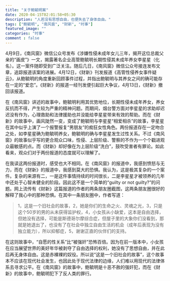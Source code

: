 ```yaml
---
title: "关于鲍毓明案"
date: 2020-04-15T02:01:58+05:30
description: "人若没有思想自由，也便失去了身体自由。"
tags: ["鲍毓明", "南风窗", "财新", "时事"]
featured_image: ""
categories: "时事"
comment : false
---
```


4月9日，《南风窗》微信公众号发布《涉嫌性侵未成年女儿三年，揭开这位总裁父亲的“画皮”》一文，揭露著名企业高管鲍毓明长期性侵其未成年养女李星星（化名）。这一案件随即受到广泛关注。随后几日，《南风窗》微信公众号接连发布文章，追踪报道该案的进展。4月12日，《财新》刊发报道《高管性侵养女事件疑云》，从鲍毓明的角度重新回顾事件过程，并指出鲍毓明与其养女之间的确可能存在一定的“爱恋”。《财新》的报道一经刊发便引起巨大争议，4月13日，《财新》撤回该报道。

在《南风窗》讲述的故事中，鲍毓明利用其优势地位，长期性侵未成年养女，养女反抗而不得，产生较为严重的精神问题。而期间，烟台警方面对李星星的求助却迟迟没有作为，心理救助和法律援助也并没能给李星星带来有效的帮助。而在《财新》的故事中，画风陡然一变，变成了鲍毓明与李星星“相爱相杀”的故事，李星星在其中似乎上演了一个报警报复“男朋友”的痴狂女性角色。两份报道存在一定吻合之处，如李星星确为鲍毓明养女，鲍毓明的确与李星星发生过性关系。不过《南风窗》的故事似乎写的更合观众口味，性侵、上层阶级、警察的不作为一个个戳进观众最敏感的点。而《财新》却好像在为上层阶级“洗白”，鼓吹受害者有罪论。如此看来，观众们对于两份报道的态度就可以理解了。

在我读这两份报道时，感受也大不相同。在《南风窗》的报道中，我感到愤怒与无力，而在《财新》的报道中，我感到莫大的恐惧。我认为，这是极其复杂的一个案件。复杂的来源有二，一是这件事情持续的时间很长，二是李星星才被领养的几年中还处于心智未健全的阶段。因此这不是一个简单的“guilty or not guilty?”的问题。网上流传有《财新》这篇报道的作者的两条朋友圈截图，这两条朋友圈很好的解释了我心中的那种恐惧。在其中一条朋友圈中，作者写道：

>1，这是一个旧社会的故事，2，她是你们的生命之火、灵魂之光，3，只是这个50岁的男的从未获得监护权，4，小女孩从小缺爱，这本是自由选择，但她没有选择，可能是斯德哥尔摩综合症，但屋子里的大象你们没看到，那就是她退出了，也没有了在社会中独立自由生活的机会（成年后表现为没有独立能力），所以抑郁症，5，谢谢正直的伙伴们的支持。

在这则故事中，“自愿的性关系”比“被强奸”恐怖百倍。因为在前一版本中，小女孩在应当展望世界的美好年华被剥夺了自由选择的权利，她没有了思想自由，并在此后再无身体自由。这是赤裸裸的奴役。所以说“这是一个旧社会的故事”，这个故事本不应该在现代社会发生，也因此处于现代法律的边缘，人们难以用现代的法律体系去寻求公平。在《南风窗》的故事中，鲍毓明是十恶不赦的强奸犯，而在《财新》的故事中，鲍毓明犯下了反人类的罪行。